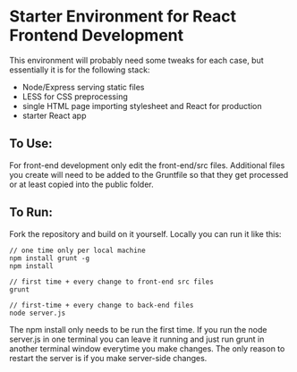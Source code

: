 # Starter Environment for React Frontend Development
This environment will probably need some tweaks for each case, but essentially it is for the following stack:
- Node/Express serving static files
- LESS for CSS preprocessing
- single HTML page importing stylesheet and React for production
- starter React app

## To Use:
For front-end development only edit the front-end/src files.  Additional files you create will need to be added to the Gruntfile so that they get processed or at least copied into the public folder.

## To Run:
Fork the repository and build on it yourself.  Locally you can run it like this:

```
// one time only per local machine
npm install grunt -g  
npm install

// first time + every change to front-end src files
grunt  

// first-time + every change to back-end files
node server.js  
```

The npm install only needs to be run the first time.  If you run the node server.js in one terminal you can leave it running and just run grunt in another terminal window everytime you make changes.  The only reason to restart the server is if you make server-side changes.